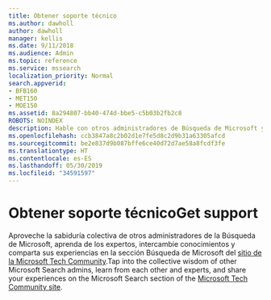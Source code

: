 ```yaml
---
title: Obtener soporte técnico
ms.author: dawholl
author: dawholl
manager: kellis
ms.date: 9/11/2018
ms.audience: Admin
ms.topic: reference
ms.service: mssearch
localization_priority: Normal
search.appverid:
- BFB160
- MET150
- MOE150
ms.assetid: 8a294807-bb40-474d-bbe5-c5b03b2fb2c8
ROBOTS: NOINDEX
description: Hable con otros administradores de Búsqueda de Microsoft y expertos en la comunidad técnica
ms.openlocfilehash: ccb3847a8c2b02d1e7fe5d8c2d9b31a63305afcd
ms.sourcegitcommit: be2e837d9b087bffe6ce40d72d7ae58a8fcdf3fe
ms.translationtype: HT
ms.contentlocale: es-ES
ms.lasthandoff: 05/30/2019
ms.locfileid: "34591597"
---
```

# <a name="get-support"></a><span data-ttu-id="33cd6-103">Obtener soporte técnico</span><span class="sxs-lookup"><span data-stu-id="33cd6-103">Get support</span></span>

<span data-ttu-id="33cd6-104">Aproveche la sabiduría colectiva de otros administradores de la Búsqueda de Microsoft, aprenda de los expertos, intercambie conocimientos y comparta sus experiencias en la sección Búsqueda de Microsoft del [sitio de la Microsoft Tech Community](https://techcommunity.microsoft.com/t5/Microsoft-Search/ct-p/MicrosoftSearch).</span><span class="sxs-lookup"><span data-stu-id="33cd6-104">Tap into the collective wisdom of other Microsoft Search admins, learn from each other and experts, and share your experiences on the Microsoft Search section of the [Microsoft Tech Community site](https://techcommunity.microsoft.com/t5/Microsoft-Search/ct-p/MicrosoftSearch).</span></span>

  


